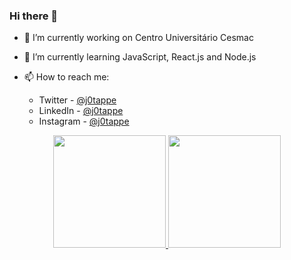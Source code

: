 ### Hi there 👋


- 🔭 I’m currently working on Centro Universitário Cesmac
- 🌱 I’m currently learning JavaScript, React.js and Node.js

- 📫 How to reach me:
    - Twitter - [@j0tappe](https://twitter.com/j0tappe)
    - LinkedIn - [@j0tappe](https://www.linkedin.com/in/j0tappe/)
    - Instagram - [@j0tappe](https://www.instagram.com/j0tappe/)


<div align="center">
  <a href="https://github.com/j0tappe">
  <img height="180em" src="https://github-readme-stats.vercel.app/api?username=rogeriofrsouza&show_icons=true&theme=tokyonight&include_all_commits=true&count_private=true"/>
  <img height="180em" src="https://github-readme-stats.vercel.app/api/top-langs/?username=rogeriofrsouza&layout=compact&langs_count=7&theme=tokyonight"/>
</div>
<br/>
